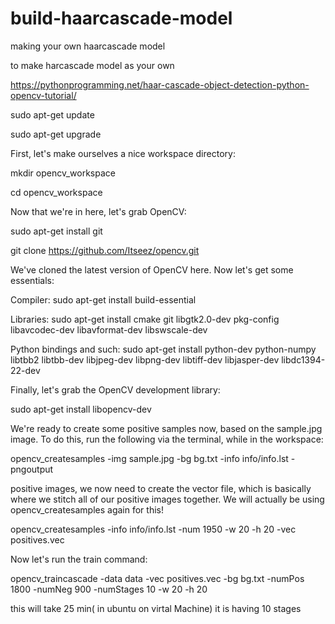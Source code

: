 # build-haarcascade-model
making your own haarcascade model

to make harcascade model as your own 

https://pythonprogramming.net/haar-cascade-object-detection-python-opencv-tutorial/

sudo apt-get update

sudo apt-get upgrade

First, let's make ourselves a nice workspace directory:

mkdir opencv_workspace

cd opencv_workspace

Now that we're in here, let's grab OpenCV:

sudo apt-get install git

git clone https://github.com/Itseez/opencv.git

We've cloned the latest version of OpenCV here. Now let's get some essentials:

Compiler: 
sudo apt-get install build-essential

Libraries: sudo apt-get install cmake git libgtk2.0-dev pkg-config libavcodec-dev libavformat-dev libswscale-dev

Python bindings and such: sudo apt-get install python-dev python-numpy libtbb2 libtbb-dev libjpeg-dev libpng-dev libtiff-dev libjasper-dev libdc1394-22-dev

Finally, let's grab the OpenCV development library:

sudo apt-get install libopencv-dev




We're ready to create some positive samples now, based on the sample.jpg image. To do this, run the following via the terminal, while in the workspace:

opencv_createsamples -img sample.jpg -bg bg.txt -info info/info.lst -pngoutput 


positive images, we now need to create the vector file, which is basically where we stitch all of our positive images together. We will actually be using opencv_createsamples again for this!

opencv_createsamples -info info/info.lst -num 1950 -w 20 -h 20 -vec positives.vec

Now let's run the train command:

opencv_traincascade -data data -vec positives.vec -bg bg.txt -numPos 1800 -numNeg 900 -numStages 10 -w 20 -h 20

this will take 25 min( in ubuntu on virtal Machine)
it is having 10 stages

